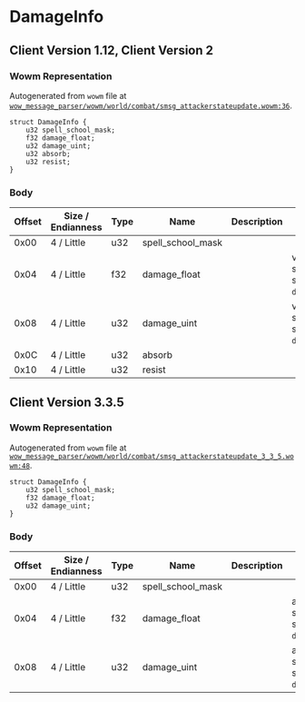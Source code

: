 # DamageInfo

## Client Version 1.12, Client Version 2

### Wowm Representation

Autogenerated from `wowm` file at [`wow_message_parser/wowm/world/combat/smsg_attackerstateupdate.wowm:36`](https://github.com/gtker/wow_messages/tree/main/wow_message_parser/wowm/world/combat/smsg_attackerstateupdate.wowm#L36).
```rust,ignore
struct DamageInfo {
    u32 spell_school_mask;
    f32 damage_float;
    u32 damage_uint;
    u32 absorb;
    u32 resist;
}
```
### Body

| Offset | Size / Endianness | Type | Name | Description | Comment |
| ------ | ----------------- | ---- | ---- | ----------- | ------- |
| 0x00 | 4 / Little | u32 | spell_school_mask |  |  |
| 0x04 | 4 / Little | f32 | damage_float |  | vmangos sends the same data in `damage_uint`. |
| 0x08 | 4 / Little | u32 | damage_uint |  | vmangos sends the same data in `damage_float`. |
| 0x0C | 4 / Little | u32 | absorb |  |  |
| 0x10 | 4 / Little | u32 | resist |  |  |

## Client Version 3.3.5

### Wowm Representation

Autogenerated from `wowm` file at [`wow_message_parser/wowm/world/combat/smsg_attackerstateupdate_3_3_5.wowm:48`](https://github.com/gtker/wow_messages/tree/main/wow_message_parser/wowm/world/combat/smsg_attackerstateupdate_3_3_5.wowm#L48).
```rust,ignore
struct DamageInfo {
    u32 spell_school_mask;
    f32 damage_float;
    u32 damage_uint;
}
```
### Body

| Offset | Size / Endianness | Type | Name | Description | Comment |
| ------ | ----------------- | ---- | ---- | ----------- | ------- |
| 0x00 | 4 / Little | u32 | spell_school_mask |  |  |
| 0x04 | 4 / Little | f32 | damage_float |  | arcemu sends the same data in `damage_uint`. |
| 0x08 | 4 / Little | u32 | damage_uint |  | arcemu sends the same data in `damage_float`. |

